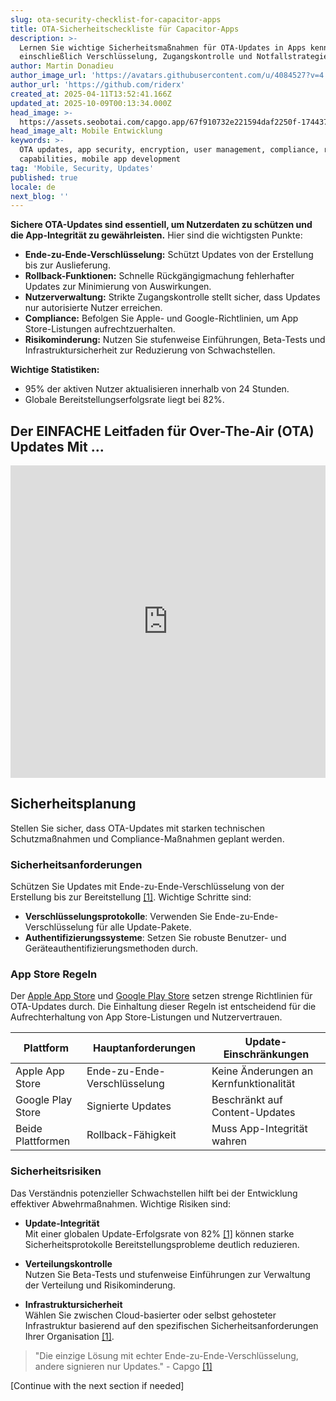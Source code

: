```yaml
---
slug: ota-security-checklist-for-capacitor-apps
title: OTA-Sicherheitscheckliste für Capacitor-Apps
description: >-
  Lernen Sie wichtige Sicherheitsmaßnahmen für OTA-Updates in Apps kennen,
  einschließlich Verschlüsselung, Zugangskontrolle und Notfallstrategien.
author: Martin Donadieu
author_image_url: 'https://avatars.githubusercontent.com/u/4084527?v=4'
author_url: 'https://github.com/riderx'
created_at: 2025-04-11T13:52:41.166Z
updated_at: 2025-10-09T00:13:34.000Z
head_image: >-
  https://assets.seobotai.com/capgo.app/67f910732e221594daf2250f-1744379572627.jpg
head_image_alt: Mobile Entwicklung
keywords: >-
  OTA updates, app security, encryption, user management, compliance, rollback
  capabilities, mobile app development
tag: 'Mobile, Security, Updates'
published: true
locale: de
next_blog: ''
---
```

**Sichere OTA-Updates sind essentiell, um Nutzerdaten zu schützen und die App-Integrität zu gewährleisten.** Hier sind die wichtigsten Punkte:

-   **Ende-zu-Ende-Verschlüsselung:** Schützt Updates von der Erstellung bis zur Auslieferung.
-   **Rollback-Funktionen:** Schnelle Rückgängigmachung fehlerhafter Updates zur Minimierung von Auswirkungen.
-   **Nutzerverwaltung:** Strikte Zugangskontrolle stellt sicher, dass Updates nur autorisierte Nutzer erreichen.
-   **Compliance:** Befolgen Sie Apple- und Google-Richtlinien, um App Store-Listungen aufrechtzuerhalten.
-   **Risikominderung:** Nutzen Sie stufenweise Einführungen, Beta-Tests und Infrastruktursicherheit zur Reduzierung von Schwachstellen.

**Wichtige Statistiken:**

-   95% der aktiven Nutzer aktualisieren innerhalb von 24 Stunden.
-   Globale Bereitstellungserfolgsrate liegt bei 82%.

## Der EINFACHE Leitfaden für Over-The-Air (OTA) Updates Mit ...

<iframe src="https://www.youtube.com/embed/7Xdsc1qqoro" aria-label="YouTube video player" frameborder="0" allow="accelerometer; autoplay; clipboard-write; encrypted-media; gyroscope; picture-in-picture; web-share" referrerpolicy="strict-origin-when-cross-origin" style="width: 100%; height: 500px;" allowfullscreen></iframe>

## Sicherheitsplanung

Stellen Sie sicher, dass OTA-Updates mit starken technischen Schutzmaßnahmen und Compliance-Maßnahmen geplant werden.

### Sicherheitsanforderungen

Schützen Sie Updates mit Ende-zu-Ende-Verschlüsselung von der Erstellung bis zur Bereitstellung [\[1\]](https://capgo.app/). Wichtige Schritte sind:

-   **Verschlüsselungsprotokolle**: Verwenden Sie Ende-zu-Ende-Verschlüsselung für alle Update-Pakete.
-   **Authentifizierungssysteme**: Setzen Sie robuste Benutzer- und Geräteauthentifizierungsmethoden durch.

### App Store Regeln

Der [Apple App Store](https://developer.apple.com/app-store/guidelines/) und [Google Play Store](https://play.google.com/console/signup) setzen strenge Richtlinien für OTA-Updates durch. Die Einhaltung dieser Regeln ist entscheidend für die Aufrechterhaltung von App Store-Listungen und Nutzervertrauen.

| Plattform | Hauptanforderungen | Update-Einschränkungen |
| --- | --- | --- |
| Apple App Store | Ende-zu-Ende-Verschlüsselung | Keine Änderungen an Kernfunktionalität |
| Google Play Store | Signierte Updates | Beschränkt auf Content-Updates |
| Beide Plattformen | Rollback-Fähigkeit | Muss App-Integrität wahren |

### Sicherheitsrisiken

Das Verständnis potenzieller Schwachstellen hilft bei der Entwicklung effektiver Abwehrmaßnahmen. Wichtige Risiken sind:

-   **Update-Integrität**  
    Mit einer globalen Update-Erfolgsrate von 82% [\[1\]](https://capgo.app/) können starke Sicherheitsprotokolle Bereitstellungsprobleme deutlich reduzieren.
    
-   **Verteilungskontrolle**  
    Nutzen Sie Beta-Tests und stufenweise Einführungen zur Verwaltung der Verteilung und Risikominderung.
    
-   **Infrastruktursicherheit**  
    Wählen Sie zwischen Cloud-basierter oder selbst gehosteter Infrastruktur basierend auf den spezifischen Sicherheitsanforderungen Ihrer Organisation [\[1\]](https://capgo.app/).
    

> "Die einzige Lösung mit echter Ende-zu-Ende-Verschlüsselung, andere signieren nur Updates." - Capgo [\[1\]](https://capgo.app/)

[Continue with the next section if needed]

